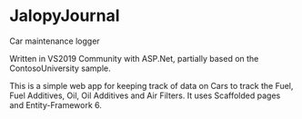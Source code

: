 # JalopyJournal
Car maintenance logger

Written in VS2019 Community with ASP.Net, partially based on the ContosoUniversity sample.

This is a simple web app for keeping track of data on Cars to track the Fuel, Fuel Additives, Oil, Oil Additives and Air Filters. It uses Scaffolded pages and Entity-Framework 6.

